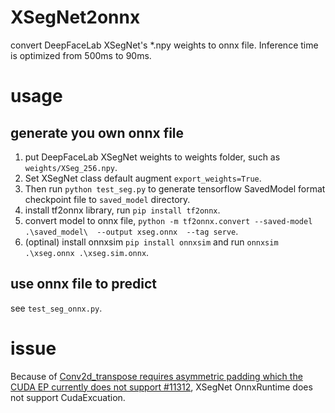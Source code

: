 # XSegNet2onnx
convert DeepFaceLab XSegNet's *.npy weights to onnx file. Inference time is optimized from 500ms to 90ms.

# usage
## generate you own onnx file
1. put DeepFaceLab XSegNet weights to weights folder, such as `weights/XSeg_256.npy`.
2. Set XSegNet class default augment `export_weights=True`.
3. Then run `python test_seg.py` to generate tensorflow SavedModel format checkpoint file to `saved_model` directory.
4. install tf2onnx library, run `pip install tf2onnx`.
5. convert model to onnx file, `python -m tf2onnx.convert --saved-model .\saved_model\  --output xseg.onnx  --tag serve`.
6. (optinal) install onnxsim `pip install onnxsim` and run `onnxsim .\xseg.onnx .\xseg.sim.onnx`.

## use onnx file to predict
see `test_seg_onnx.py`.

# issue
Because of [Conv2d_transpose requires asymmetric padding which the CUDA EP currently does not support #11312](https://github.com/microsoft/onnxruntime/issues/11312), XSegNet OnnxRuntime does not support CudaExcuation.


